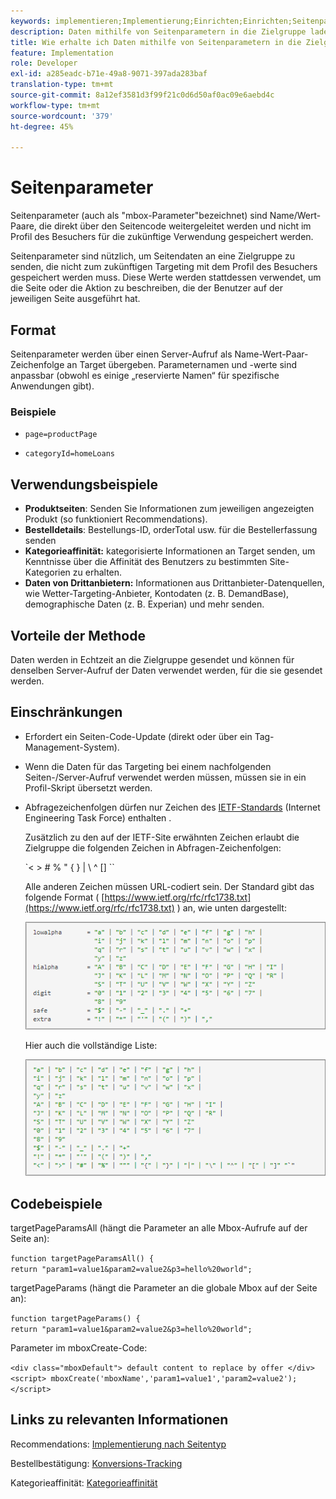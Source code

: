 ```yaml
---
keywords: implementieren;Implementierung;Einrichten;Einrichten;Seitenparameter
description: Daten mithilfe von Seitenparametern in die Zielgruppe laden
title: Wie erhalte ich Daten mithilfe von Seitenparametern in die Zielgruppe?
feature: Implementation
role: Developer
exl-id: a285eadc-b71e-49a8-9071-397ada283baf
translation-type: tm+mt
source-git-commit: 8a12ef3581d3f99f21c0d6d50af0ac09e6aebd4c
workflow-type: tm+mt
source-wordcount: '379'
ht-degree: 45%

---
```


# Seitenparameter

Seitenparameter (auch als &quot;mbox-Parameter&quot;bezeichnet) sind Name/Wert-Paare, die direkt über den Seitencode weitergeleitet werden und nicht im Profil des Besuchers für die zukünftige Verwendung gespeichert werden.

Seitenparameter sind nützlich, um Seitendaten an eine Zielgruppe zu senden, die nicht zum zukünftigen Targeting mit dem Profil des Besuchers gespeichert werden muss. Diese Werte werden stattdessen verwendet, um die Seite oder die Aktion zu beschreiben, die der Benutzer auf der jeweiligen Seite ausgeführt hat.

## Format

Seitenparameter werden über einen Server-Aufruf als Name-Wert-Paar-Zeichenfolge an Target übergeben. Parameternamen und -werte sind anpassbar (obwohl es einige „reservierte Namen“ für spezifische Anwendungen gibt).

### Beispiele

* `page=productPage`

* `categoryId=homeLoans`

## Verwendungsbeispiele

* **Produktseiten**: Senden Sie Informationen zum jeweiligen angezeigten Produkt (so funktioniert Recommendations).
* **Bestelldetails**: Bestellungs-ID, orderTotal usw. für die Bestellerfassung senden
* **Kategorieaffinität:** kategorisierte Informationen an Target senden, um Kenntnisse über die Affinität des Benutzers zu bestimmten Site-Kategorien zu erhalten.
* **Daten von Drittanbietern:** Informationen aus Drittanbieter-Datenquellen, wie Wetter-Targeting-Anbieter, Kontodaten (z. B. DemandBase), demographische Daten (z. B. Experian) und mehr senden.

## Vorteile der Methode

Daten werden in Echtzeit an die Zielgruppe gesendet und können für denselben Server-Aufruf der Daten verwendet werden, für die sie gesendet werden.

## Einschränkungen

* Erfordert ein Seiten-Code-Update (direkt oder über ein Tag-Management-System).
* Wenn die Daten für das Targeting bei einem nachfolgenden Seiten-/Server-Aufruf verwendet werden müssen, müssen sie in ein Profil-Skript übersetzt werden.
* Abfragezeichenfolgen dürfen nur Zeichen des [IETF-Standards](https://www.ietf.org/rfc/rfc3986.txt) (Internet Engineering Task Force) enthalten .

   Zusätzlich zu den auf der IETF-Site erwähnten Zeichen erlaubt die Zielgruppe die folgenden Zeichen in Abfragen-Zeichenfolgen:

   `&lt; > # % &quot; { } | \\ ^ \[\] \``

   Alle anderen Zeichen müssen URL-codiert sein. Der Standard gibt das folgende Format ( [https://www.ietf.org/rfc/rfc1738.txt](https://www.ietf.org/rfc/rfc1738.txt) ) an, wie unten dargestellt:

   ![](assets/ietf1.png)

   Hier auch die vollständige Liste:

   ![](assets/ietf2.png)

## Codebeispiele

targetPageParamsAll (hängt die Parameter an alle Mbox-Aufrufe auf der Seite an):

`function targetPageParamsAll() { return "param1=value1&param2=value2&p3=hello%20world";`

targetPageParams (hängt die Parameter an die globale Mbox auf der Seite an):

`function targetPageParams() { return "param1=value1&param2=value2&p3=hello%20world";`

Parameter im mboxCreate-Code:

`<div class="mboxDefault"> default content to replace by offer </div> <script> mboxCreate('mboxName','param1=value1','param2=value2'); </script>`

## Links zu relevanten Informationen

Recommendations: [Implementierung nach Seitentyp](/help/c-recommendations/plan-implement.md#reference_DE38BB07BD3C4511B176CDAB45E126FC)

Bestellbestätigung: [Konversions-Tracking](/help/c-implementing-target/c-implementing-target-for-client-side-web/how-to-deployatjs/implementing-target-without-a-tag-manager.md#task_E85D2F64FEB84201A594F2288FABF053)

Kategorieaffinität: [Kategorieaffinität](/help/c-target/c-visitor-profile/category-affinity.md#concept_75EC1E1123014448B8B92AD16B2D72CC)
